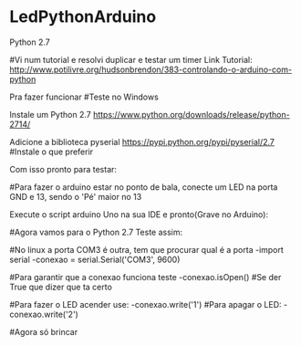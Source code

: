 # LedPythonArduino
Python 2.7

#Vi num tutorial e resolvi duplicar e testar um timer
Link Tutorial: http://www.potilivre.org/hudsonbrendon/383-controlando-o-arduino-com-python

Pra fazer funcionar
#Teste no Windows

Instale um Python 2.7
https://www.python.org/downloads/release/python-2714/

Adicione a biblioteca pyserial
https://pypi.python.org/pypi/pyserial/2.7
#Instale o que preferir

Com isso pronto para testar:

#Para fazer o arduino estar no ponto de bala, conecte um LED na porta GND e 13, sendo o 'Pé' maior no 13

Execute o script arduino Uno na sua IDE e pronto(Grave no Arduino):

#Agora vamos para o Python 2.7
Teste assim:

#No linux a porta COM3 é outra, tem que procurar qual é a porta
-import serial
-conexao = serial.Serial('COM3', 9600)

#Para garantir que a conexao funciona teste
-conexao.isOpen()
#Se der True que dizer que ta certo

#Para fazer o LED acender use:
-conexao.write('1')
#Para apagar o LED:
-conexao.write('2')

#Agora só brincar